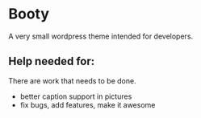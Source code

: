 <h1>Booty</h1>
<p>A very small wordpress theme intended for developers.</p>
<h2>Help needed for:</h2>
There are work that needs to be done.
<ul>
<li>better caption support in pictures</li>
<li>fix bugs, add features, make it awesome</li>
</ul>

